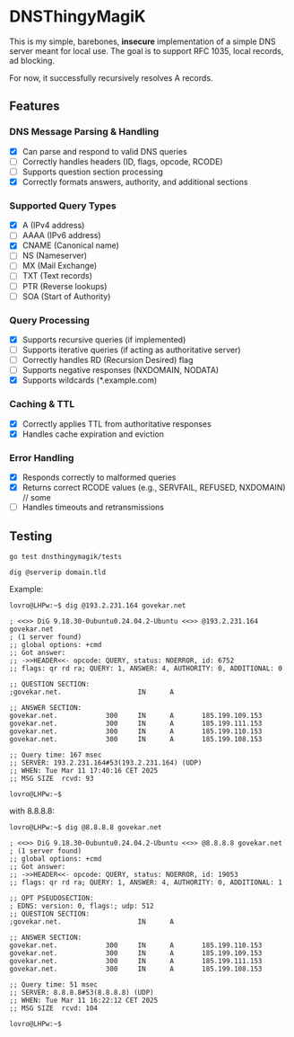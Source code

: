 # DNSThingyMagiK

This is my simple, barebones, **insecure** implementation of a simple DNS server meant for local use. The goal is to support RFC 1035, local records, ad blocking.

For now, it successfully recursively resolves A records.

## Features

### DNS Message Parsing & Handling

- [x] Can parse and respond to valid DNS queries
- [ ] Correctly handles headers (ID, flags, opcode, RCODE)
- [ ] Supports question section processing
- [x] Correctly formats answers, authority, and additional sections

### Supported Query Types

- [x] A (IPv4 address)
- [ ] AAAA (IPv6 address)
- [x] CNAME (Canonical name)
- [ ] NS (Nameserver)
- [ ] MX (Mail Exchange)
- [ ] TXT (Text records)
- [ ] PTR (Reverse lookups)
- [ ] SOA (Start of Authority)

### Query Processing

- [x] Supports recursive queries (if implemented)
- [ ] Supports iterative queries (if acting as authoritative server)
- [ ] Correctly handles RD (Recursion Desired) flag
- [ ] Supports negative responses (NXDOMAIN, NODATA)
- [x] Supports wildcards (*.example.com)

### Caching & TTL

- [x] Correctly applies TTL from authoritative responses
- [x] Handles cache expiration and eviction

### Error Handling

- [x] Responds correctly to malformed queries
- [x] Returns correct RCODE values (e.g., SERVFAIL, REFUSED, NXDOMAIN) // some
- [ ] Handles timeouts and retransmissions

## Testing

`go test dnsthingymagik/tests`

`dig @serverip domain.tld`

Example:

```shell
lovro@LHPw:~$ dig @193.2.231.164 govekar.net

; <<>> DiG 9.18.30-0ubuntu0.24.04.2-Ubuntu <<>> @193.2.231.164 govekar.net
; (1 server found)
;; global options: +cmd
;; Got answer:
;; ->>HEADER<<- opcode: QUERY, status: NOERROR, id: 6752
;; flags: qr rd ra; QUERY: 1, ANSWER: 4, AUTHORITY: 0, ADDITIONAL: 0

;; QUESTION SECTION:
;govekar.net.                   IN      A

;; ANSWER SECTION:
govekar.net.            300     IN      A       185.199.109.153
govekar.net.            300     IN      A       185.199.111.153
govekar.net.            300     IN      A       185.199.110.153
govekar.net.            300     IN      A       185.199.108.153

;; Query time: 167 msec
;; SERVER: 193.2.231.164#53(193.2.231.164) (UDP)
;; WHEN: Tue Mar 11 17:40:16 CET 2025
;; MSG SIZE  rcvd: 93

lovro@LHPw:~$
```

with 8.8.8.8:

```shell
lovro@LHPw:~$ dig @8.8.8.8 govekar.net

; <<>> DiG 9.18.30-0ubuntu0.24.04.2-Ubuntu <<>> @8.8.8.8 govekar.net
; (1 server found)
;; global options: +cmd
;; Got answer:
;; ->>HEADER<<- opcode: QUERY, status: NOERROR, id: 19053
;; flags: qr rd ra; QUERY: 1, ANSWER: 4, AUTHORITY: 0, ADDITIONAL: 1

;; OPT PSEUDOSECTION:
; EDNS: version: 0, flags:; udp: 512
;; QUESTION SECTION:
;govekar.net.                   IN      A

;; ANSWER SECTION:
govekar.net.            300     IN      A       185.199.110.153
govekar.net.            300     IN      A       185.199.109.153
govekar.net.            300     IN      A       185.199.111.153
govekar.net.            300     IN      A       185.199.108.153

;; Query time: 51 msec
;; SERVER: 8.8.8.8#53(8.8.8.8) (UDP)
;; WHEN: Tue Mar 11 16:22:12 CET 2025
;; MSG SIZE  rcvd: 104

lovro@LHPw:~$
```
